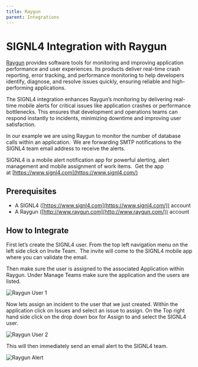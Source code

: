 ```yaml
---
title: Raygun
parent: Integrations
---
```


# SIGNL4 Integration with Raygun

[Raygun](https://raygun.com/) provides software tools for monitoring and improving application performance and user experiences. Its products deliver real-time crash reporting, error tracking, and performance monitoring to help developers identify, diagnose, and resolve issues quickly, ensuring reliable and high-performing applications.

The SIGNL4 integration enhances Raygun’s monitoring by delivering real-time mobile alerts for critical issues like application crashes or performance bottlenecks. This ensures that development and operations teams can respond instantly to incidents, minimizing downtime and improving user satisfaction.

In our example we are using Raygun to monitor the number of database calls within an application.  We are forwarding SMTP notifications to the SIGNL4 team email address to receive the alerts.

SIGNL4 is a mobile alert notification app for powerful alerting, alert management and mobile assignment of work items.  Get the app at [https://www.signl4.com](https://www.signl4.com/)

## Prerequisites

- A SIGNL4 ([https://www.signl4.com](https://www.signl4.com/)) account
- A Raygun ([http://www.raygun.com](http://www.raygun.com/)) account

## How to Integrate

First let’s create the SIGNL4 user. From the top left navigation menu on the left side click on Invite Team.  The invite will come to the SIGNL4 mobile app where you can validate the email.

Then make sure the user is assigned to the associated Application within Raygun. Under Manage Teams make sure the application and the users are listed.

![Raygun User 1](raygun-user-1.png)

Now lets assign an incident to the user that we just created. Within the application click on Issues and select an issue to assign. On the Top right hand side click on the drop down box for Assign to and select the SIGNL4 user.

![Raygun User 2](raygun-user-2.png)

This will then immediately send an email alert to the SIGNL4 team.

![Raygun Alert](raygun-alert.png)
